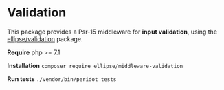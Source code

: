 # Validation

This package provides a Psr-15 middleware for **input validation**, using the [ellipse/validation](https://github.com/ellipsephp/validation) package.

**Require** php >= 7.1

**Installation** `composer require ellipse/middleware-validation`

**Run tests** `./vendor/bin/peridot tests`

